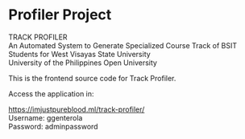 # Profiler Project

TRACK PROFILER
<br>
An Automated System to Generate Specialized Course Track of BSIT Students for West Visayas State University
<br>
University of the Philippines Open University
<br>

This is the frontend source code for Track Profiler.

Access the application in:

https://imjustpureblood.ml/track-profiler/
<br>
Username: ggenterola
<br>
Password: adminpassword
